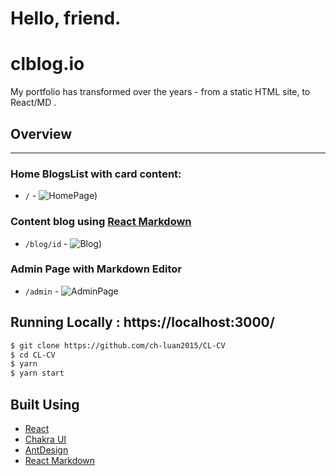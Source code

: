 # Hello, friend.

# clblog.io

My portfolio has transformed over the years - from a static HTML site, to React/MD .

## Overview

---

### Home BlogsList with card content:

- `/` - ![HomePage](https://lh3.googleusercontent.com/pw/ACtC-3dGNHDDSgSnY3wu1i-tEbDFiqL2Ec3FSuSGwjsu1TjD6lMxDwYn00aMzF5oZlVcskIbFEVORy1u7uUDjdrUKc391188Tcf3GCNz3y0h-WFmRoteZiatPG6wL6tMj1Ds-P6-lUG8WBl3XE0iNJSxcAWe=w1609-h1328-no?authuser=0))

### Content blog using [React Markdown](https://github.com/mdx-js/mdx)

- `/blog/id` - ![Blog](https://lh3.googleusercontent.com/_dqeVljswPS8OIw0CO4RdzqSExBfHs6o3_e_jIpmq2aTofcap0gdronGD070e7IR27sfub7-F74BAjXX6n4EotaluEdw5Hs_CnYYDbQri0JTC0pZMXk21lki1PSvGk3Rltqt6j_mhqbTEmYX0o6HDFmR-mY6Xx9er2DEk_R0A2o_Whmgng54iBFFwqQYPBingjD_dX71zMkOFmqRAYv7xivKFQm5YUlT05BvNVf76yfEmP6ARrwP1IM7vEonF0YrtXN35RQOK5hcElo9qDIDC2vdAK10Gp2y_OEj_8Il2K3vWW3R4L1XbmRYZ7ydqmOUVuH0p9tJXslHxgkHSBpGxTUaNJb62aSPti9jTRIxUjIq1YABR6v77A0ksr8CzEAcTmhrYZs-qXLmw9gK0mvYchs4Qfof9wOW940fc7meT6CM-yobdh8bOHFM0iSddDBbLfH5dLZm0-bR6zHnsnMazsTSVRlvpKnq2f4FTphsT04VrWaGaT-TBhnVWablamF_HTU5A_orAsugcW-2sCZ22KIyhb8InhFWb9O9OhrySkgtsAuYxyX49XJndZbNcFoZr21FNPWCNDT47X1ENxDbDRp559qXcgQ4GmZ9_c8XHU3_nWsI_QT5Y_wyu_Oe4osk5jK8RU-2I0dc5fd2BdNNdP_UXTwL4ThxnNNkmeOIzJRWSF012Vc1FcRv17V2=w1456-h1330-no?authuser=0))

### Admin Page with Markdown Editor

- `/admin` - ![AdminPage](https://lh3.googleusercontent.com/4g2eg-69_6OifBQONTF8PPgp8w7lkBzQcL029mItPLXqDlQP79yrkm00mlHQgJ8L9IxtdNJUpIZrRX93Ej4tWjo89TGxXBKC68tLdcxExa0XTzF_SAwkXwORg6AfgdudBPy3J0kGFf7JpoNOmbrLIPyPzNdmqXdH93eaEfOUsH_XAe2K4d5Wz4lkJgmwZ7xtCLgvTvW-Ca0OoLM4eetvTEazyUIdyUuYkwMawkm_rfuePgCbbWSYEoF3BsxF9YE8Y0-Ge5o9hHWEI2aU1BHXS2eKu9AwxBHjznM5ydhOgsbqLRBJC8_OtJH15enVUWDcuXHj3rlAuE5Tod_D3GXnxywNXmzFyXnZ3r5bpft6RZgLL9vP10-nyMN2ZAamoa_frz3xMZ6IuxqysstIgCCJhPtk6l4T_DUgJZVd4ucjN0fweicuGXueCLLsjOlkmREbHtS8ryeIpwym1KcgnhgycY6atJ5kPwS93KgjZiCuvaE9g0mxIcYI7xmbrYz0j3uUgnZNqH8giMUi4CmFPAEmv43Xqg1drFIl0tqhZ5VTbQpooIW1q0zzNdTOCA90sMNjVClhrAdeSH7rYIFbOmvoW7m7EjFr7CjSXgBDFd8F_G9A5eUZlGntsKkzGd0zFhptJcfe4lQJXn2cZZwcFmLzAAIK1kNcsU2oSuCe2oHTEmS0FUQfi0tmAgFlRx-E=w2541-h1337-no?authuser=0)

## Running Locally : https://localhost:3000/

```bash
$ git clone https://github.com/ch-luan2015/CL-CV
$ cd CL-CV
$ yarn
$ yarn start
```

## Built Using

- [React](https://reactjs.org/)
- [Chakra UI](https://chakra-ui.com/)
- [AntDesign](https://ant.design/)
- [React Markdown](https://github.com/remarkjs/react-markdown)
